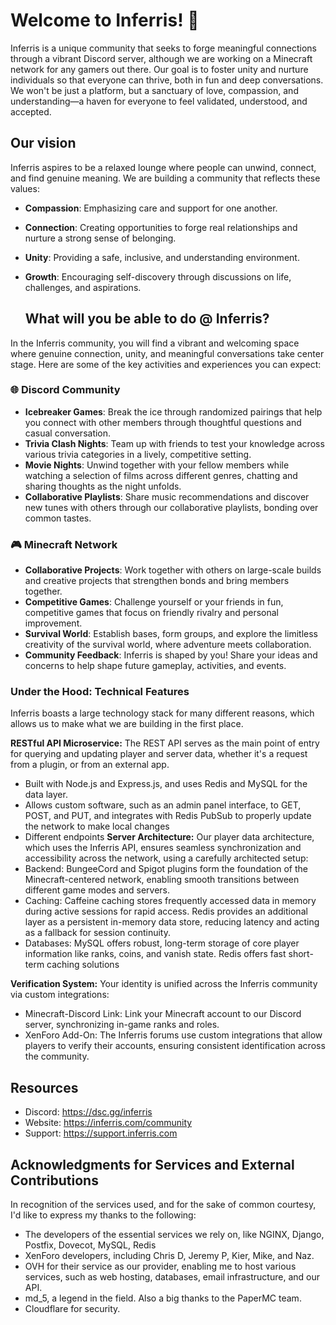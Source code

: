 # Welcome to Inferris! 🌟

Inferris is a unique community that seeks to forge meaningful connections through a vibrant Discord server, although we are working on a Minecraft network for any gamers out there. Our goal is to foster unity and nurture individuals so that everyone can thrive, both in fun and deep conversations. We won't be just a platform, but a sanctuary of love, compassion, and understanding—a haven for everyone to feel validated, understood, and accepted.

## Our vision
Inferris aspires to be a relaxed lounge where people can unwind, connect, and find genuine meaning. We are building a community that reflects these values:

- **Compassion**: Emphasizing care and support for one another.
- **Connection**: Creating opportunities to forge real relationships and nurture a strong sense of belonging.
- **Unity**: Providing a safe, inclusive, and understanding environment.
- **Growth**: Encouraging self-discovery through discussions on life, challenges, and aspirations.

  ## What will you be able to do @ Inferris?
In the Inferris community, you will find a vibrant and welcoming space where genuine connection, unity, and meaningful conversations take center stage. Here are some of the key activities and experiences you can expect:

### 🌐 Discord Community
- **Icebreaker Games**: Break the ice through randomized pairings that help you connect with other members through thoughtful questions and casual conversation.
- **Trivia Clash Nights**: Team up with friends to test your knowledge across various trivia categories in a lively, competitive setting.
- **Movie Nights**: Unwind together with your fellow members while watching a selection of films across different genres, chatting and sharing thoughts as the night unfolds.
- **Collaborative Playlists**: Share music recommendations and discover new tunes with others through our collaborative playlists, bonding over common tastes.

### 🎮 Minecraft Network
- **Collaborative Projects**: Work together with others on large-scale builds and creative projects that strengthen bonds and bring members together.
- **Competitive Games**: Challenge yourself or your friends in fun, competitive games that focus on friendly rivalry and personal improvement.
- **Survival World**: Establish bases, form groups, and explore the limitless creativity of the survival world, where adventure meets collaboration.
- **Community Feedback**: Inferris is shaped by you! Share your ideas and concerns to help shape future gameplay, activities, and events.

### Under the Hood: Technical Features
Inferris boasts a large technology stack for many different reasons, which allows us to make what we are building in the first place.

**RESTful API Microservice:**
The REST API serves as the main point of entry for querying and updating player and server data, whether it's a request from a plugin, or from an external app.
- Built with Node.js and Express.js, and uses Redis and MySQL for the data layer.
- Allows custom software, such as an admin panel interface, to GET, POST, and PUT, and integrates with Redis PubSub to properly update the network to make local changes 
- Different endpoints
**Server Architecture:**
Our player data architecture, which uses the Inferris API, ensures seamless synchronization and accessibility across the network, using a carefully architected setup:
- Backend: BungeeCord and Spigot plugins form the foundation of the Minecraft-centered network, enabling smooth transitions between different game modes and servers.
- Caching: Caffeine caching stores frequently accessed data in memory during active sessions for rapid access. Redis provides an additional layer as a persistent in-memory data store, reducing latency and acting as a fallback for session continuity.
- Databases: MySQL offers robust, long-term storage of core player information like ranks, coins, and vanish state. Redis offers fast short-term caching solutions

**Verification System:**
Your identity is unified across the Inferris community via custom integrations:
- Minecraft-Discord Link: Link your Minecraft account to our Discord server, synchronizing in-game ranks and roles.
- XenForo Add-On: The Inferris forums use custom integrations that allow players to verify their accounts, ensuring consistent identification across the community.

## Resources
* Discord: https://dsc.gg/inferris
* Website: https://inferris.com/community
* Support: https://support.inferris.com

## Acknowledgments for Services and External Contributions
In recognition of the services used, and for the sake of common courtesy, I'd like to express my thanks to the following:

- The developers of the essential services we rely on, like NGINX, Django, Postfix, Dovecot, MySQL, Redis
- XenForo developers, including Chris D, Jeremy P, Kier, Mike, and Naz.
- OVH for their service as our provider, enabling me to host various services, such as web hosting, databases, email infrastructure, and our API.
- md_5, a legend in the field. Also a big thanks to the PaperMC team.
- Cloudflare for security.
<!--

**Here are some ideas to get you started:**

🙋‍♀️ A short introduction - what is your organization all about?
🌈 Contribution guidelines - how can the community get involved?
👩‍💻 Useful resources - where can the community find your docs? Is there anything else the community should know?
🍿 Fun facts - what does your team eat for breakfast?
🧙 Remember, you can do mighty things with the power of [Markdown](https://docs.github.com/github/writing-on-github/getting-started-with-writing-and-formatting-on-github/basic-writing-and-formatting-syntax)
-->
